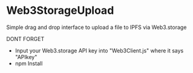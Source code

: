 # Web3StorageUpload
Simple drag and drop interface to upload a file to IPFS via Web3.storage

DONT FORGET 
- Input your Web3.storage API key into "Web3Client.js" where it says "APIkey"
- npm Install
